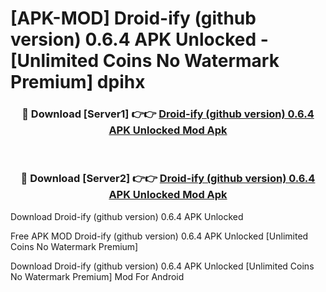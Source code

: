 # [APK-MOD] Droid-ify (github version) 0.6.4 APK Unlocked - [Unlimited Coins No Watermark Premium] dpihx



<div align="center">
<h3>🔴 Download [Server1] 👉👉 <a href="https://momento.my/?title=Droid-ify_(github_version)_0.6.4_APK_Unlocked">Droid-ify (github version) 0.6.4 APK Unlocked Mod Apk</a></h3><br>

<h3>🔴 Download [Server2] 👉👉 <a href="https://momento.my/?title=Droid-ify_(github_version)_0.6.4_APK_Unlocked">Droid-ify (github version) 0.6.4 APK Unlocked Mod Apk</a></h3>
</div>



Download Droid-ify (github version) 0.6.4 APK Unlocked 

Free APK MOD Droid-ify (github version) 0.6.4 APK Unlocked [Unlimited Coins No Watermark Premium]

Download Droid-ify (github version) 0.6.4 APK Unlocked [Unlimited Coins No Watermark Premium] Mod For Android
